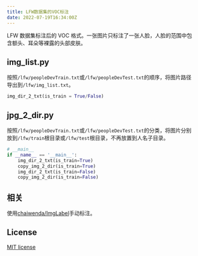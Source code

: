 ```yaml
---
title: LFW数据集的VOC标注
date: 2022-07-19T16:34:00Z
---
```


LFW 数据集标注后的 VOC 格式。一张图片只标注了一张人脸，人脸的范围中包含额头、耳朵等裸露的头部皮肤。

## img_list.py

按照`/lfw/peopleDevTrain.txt`或`/lfw/peopleDevTest.txt`的顺序，将图片路径导出到`/lfw/img_list.txt`。

```python
img_dir_2_txt(is_train = True/False)
```

## jpg_2_dir.py

按照`/lfw/peopleDevTrain.txt`或`/lfw/peopleDevTest.txt`的分类，将图片分别放到`/lfw/train`根目录或`/lfw/test`根目录，不再放置到人名子目录。

```python
# __main__
if __name__ == '__main__':
    img_dir_2_txt(is_train=True)
    copy_img_2_dir(is_train=True)
    img_dir_2_txt(is_train=False)
    copy_img_2_dir(is_train=False)
```

## 相关

使用[chaiwenda/ImgLabel](https://github.com/chaiwenda/ImgLabel)手动标注。

## License

[MIT license](https://github.com/dunxuan/LFW-VOC-Label/blob/main/LICENSE)
